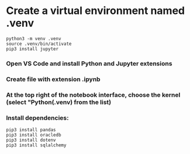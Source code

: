 # Create a virtual environment named .venv

```
python3 -m venv .venv
source .venv/bin/activate
pip3 install jupyter
```

### Open VS Code and install Python and Jupyter extensions

### Create file with extension .ipynb

### At the top right of the notebook interface, choose the kernel (select "Python(.venv) from the list)

### Install dependencies:

```
pip3 install pandas
pip3 install oracledb
pip3 install dotenv
pip3 install sqlalchemy
```
